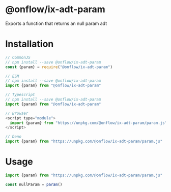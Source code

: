 # @onflow/ix-adt-param

Exports a function that returns an null param adt

# Installation

```javascript
// CommonJS
// npm install --save @onflow/ix-adt-param
const {param} = require("@onflow/ix-adt-param")

// ESM
// npm install --save @onflow/ix-adt-param
import {param} from "@onflow/ix-adt-param"

// Typescript
// npm install --save @onflow/ix-adt-param
import {param} from "@onflow/ix-adt-param"

// Browser
<script type="module">
  import {param} from "https://unpkg.com/@onflow/ix-adt-param/param.js"
</script>

// Deno
import {param} from "https://unpkg.com/@onflow/ix-adt-param/param.js"
```

# Usage

```javascript
import {param} from "https://unpkg.com/@onflow/ix-adt-param/param.js"

const nullParam = param()
```
